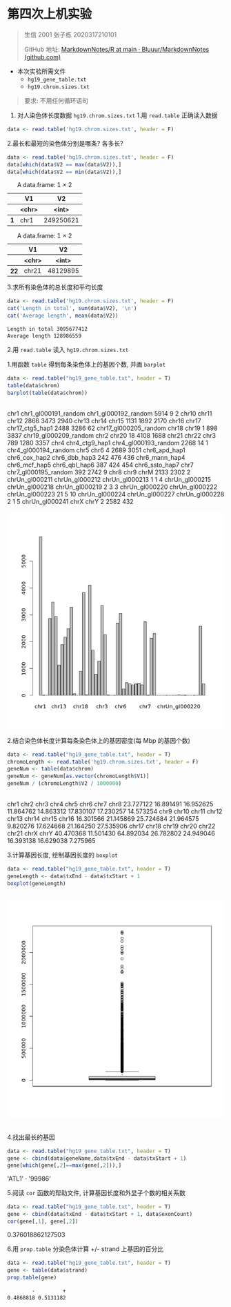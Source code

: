 # 第四次上机实验

> 生信 2001 张子栋 2020317210101
>
> GitHub 地址: [MarkdownNotes/R at main · Bluuur/MarkdownNotes (github.com)](https://github.com/Bluuur/MarkdownNotes/tree/main/R)

+ 本次实验所需文件
    + `hg19_gene_table.txt`
    + `hg19.chrom.sizes.txt`
> 要求: 不用任何循环语句

1. 对人染色体长度数据 `hg19.chrom.sizes.txt`
    1.用 `read.table` 正确读入数据    


```R
data <- read.table('hg19.chrom.sizes.txt', header = F)
```

2.最长和最短的染色体分别是哪条? 各多长?


```R
data <- read.table('hg19.chrom.sizes.txt', header = F)
data[which(data$V2 == max(data$V2)),]
data[which(data$V2 == min(data$V2)),]
```


<table class="dataframe">
<caption>A data.frame: 1 × 2</caption>
<thead>
	<tr><th></th><th scope=col>V1</th><th scope=col>V2</th></tr>
	<tr><th></th><th scope=col>&lt;chr&gt;</th><th scope=col>&lt;int&gt;</th></tr>
</thead>
<tbody>
	<tr><th scope=row>1</th><td>chr1</td><td>249250621</td></tr>
</tbody>
</table>




<table class="dataframe">
<caption>A data.frame: 1 × 2</caption>
<thead>
	<tr><th></th><th scope=col>V1</th><th scope=col>V2</th></tr>
	<tr><th></th><th scope=col>&lt;chr&gt;</th><th scope=col>&lt;int&gt;</th></tr>
</thead>
<tbody>
	<tr><th scope=row>22</th><td>chr21</td><td>48129895</td></tr>
</tbody>
</table>



3.求所有染色体的总长度和平均长度



```R
data <- read.table('hg19.chrom.sizes.txt', header = F)
cat('Length in total', sum(data$V2), '\n')
cat('Average length', mean(data$V2))
```

    Length in total 3095677412 
    Average length 128986559

2.用 `read.table` 读入 `hg19.chrom.sizes.txt`

1.用函数 `table` 得到每条染色体上的基因个数, 并画 `barplot`


```R
data <- read.table("hg19_gene_table.txt", header = T)
table(data$chrom)
barplot(table(data$chrom))
```


​    
                     chr1  chr1_gl000191_random  chr1_gl000192_random 
                     5914                     9                     2 
                    chr10                 chr11                 chr12 
                     2866                  3473                  2940 
                    chr13                 chr14                 chr15 
                     1131                  1892                  2170 
                    chr16                 chr17       chr17_ctg5_hap1 
                     2488                  3286                    62 
    chr17_gl000205_random                 chr18                 chr19 
                        1                   898                  3837 
    chr19_gl000209_random                  chr2                 chr20 
                       18                  4108                  1688 
                    chr21                 chr22                  chr3 
                      789                  1280                  3357 
                     chr4        chr4_ctg9_hap1  chr4_gl000193_random 
                     2268                    14                     1 
     chr4_gl000194_random                  chr5                  chr6 
                        4                  2689                  3051 
            chr6_apd_hap1         chr6_cox_hap2         chr6_dbb_hap3 
                      242                   476                   436 
           chr6_mann_hap4         chr6_mcf_hap5         chr6_qbl_hap6 
                      387                   424                   454 
           chr6_ssto_hap7                  chr7  chr7_gl000195_random 
                      392                  2742                     9 
                     chr8                  chr9                  chrM 
                     2133                  2302                     2 
           chrUn_gl000211        chrUn_gl000212        chrUn_gl000213 
                        1                     1                     4 
           chrUn_gl000215        chrUn_gl000218        chrUn_gl000219 
                        2                     3                     3 
           chrUn_gl000220        chrUn_gl000222        chrUn_gl000223 
                       21                     5                    10 
           chrUn_gl000224        chrUn_gl000227        chrUn_gl000228 
                        2                     1                     5 
           chrUn_gl000241                  chrX                  chrY 
                        2                  2582                   432 




![png](output_8_1.png)
    


2.结合染色体长度计算每条染色体上的基因密度(每 Mbp 的基因个数)


```R
data <- read.table("hg19_gene_table.txt", header = T)
chromoLength <- read.table('hg19.chrom.sizes.txt', header = F)
geneNum <- table(data$chrom)
geneNum <- geneNum[as.vector(chromoLength$V1)]
geneNum / (chromoLength$V2 / 1000000)
```


​    
         chr1      chr2      chr3      chr4      chr5      chr6      chr7      chr8 
    23.727122 16.891491 16.952625 11.864762 14.863312 17.830107 17.230257 14.573254 
         chr9     chr10     chr11     chr12     chr13     chr14     chr15     chr16 
    16.301566 21.145869 25.724684 21.964575  9.820276 17.624668 21.164250 27.535906 
        chr17     chr18     chr19     chr20     chr22     chr21      chrX      chrY 
    40.470368 11.501430 64.892034 26.782802 24.949046 16.393138 16.629038  7.275965 


3.计算基因长度, 绘制基因长度的 `boxplot`


```R
data <- read.table("hg19_gene_table.txt", header = T)
geneLength <- data$txEnd - data$txStart + 1
boxplot(geneLength)
```


​    
![png](output_12_0.png)
​    


4.找出最长的基因


```R
data <- read.table("hg19_gene_table.txt", header = T)
gene <- cbind(data$geneName,data$txEnd - data$txStart + 1)
gene[which(gene[,2]==max(gene[,2])),]
```


<style>
.list-inline {list-style: none; margin:0; padding: 0}
.list-inline>li {display: inline-block}
.list-inline>li:not(:last-child)::after {content: "\00b7"; padding: 0 .5ex}
</style>
<ol class=list-inline><li>'ATL1'</li><li>'99986'</li></ol>



5.阅读 `cor` 函数的帮助文件, 计算基因长度和外显子个数的相关系数


```R
data <- read.table("hg19_gene_table.txt", header = T)
gene <- cbind(data$txEnd - data$txStart + 1, data$exonCount)
cor(gene[,1], gene[,2])
```


0.376018862127503


6.用 `prop.table` 分染色体计算 +/- strand 上基因的百分比


```R
data <- read.table("hg19_gene_table.txt", header = T)
gene <- table(data$strand)
prop.table(gene)
```

            -         + 
    0.4868818 0.5131182 

